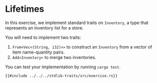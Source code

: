 # Lifetimes
In this exercise, we implement standard traits on `Inventory`, a type that represents an inventory list for a store.

You will need to implement two traits:
1. `From<Vec<(String, i32)>>` to construct an `Inventory` from a vector of item name-quantity pairs.
2. `Add<Inventory>` to merge two inventories.

You can test your implementation by running `cargo test`.

```rust,compile_fail
{{#include ../../../stdlib-traits/src/exercise.rs}}
```
